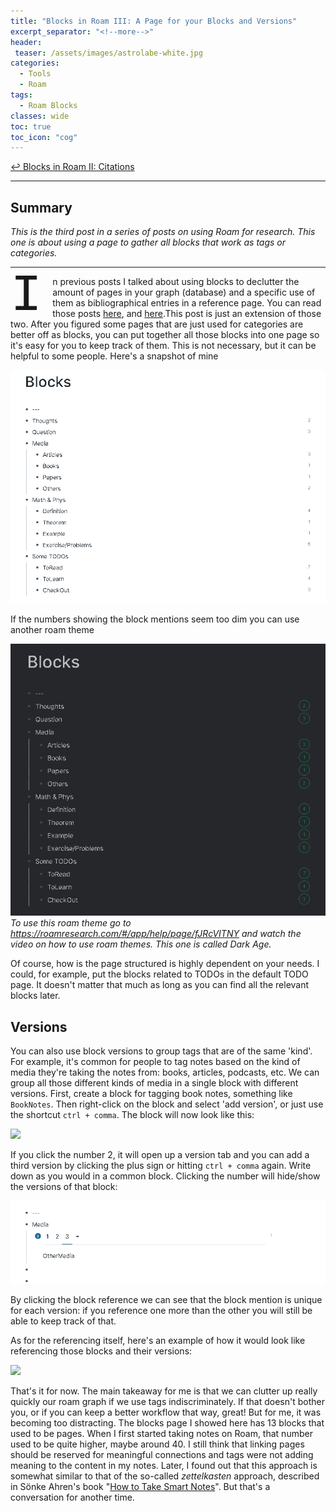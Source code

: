 ```yaml
---
title: "Blocks in Roam III: A Page for your Blocks and Versions"
excerpt_separator: "<!--more-->"
header: 
 teaser: /assets/images/astrolabe-white.jpg
categories:
  - Tools
  - Roam
tags:
  - Roam Blocks
classes: wide
toc: true
toc_icon: "cog"
---
```


[↩ Blocks in Roam II: Citations](http://localhost:4000/tools/roam/roam-blocksII-citations/)

---
## Summary


*This is the third post in a series of posts on using Roam for research. This one is about using a page to gather all blocks that work as tags or categories.*

---


<p><span style="float: left; width: 0.8em; font-size: 600%; font-family: Georgia, courier; line-height: 75%;">I</span>n previous posts I talked about using blocks to declutter the amount of pages in your graph (database) and a specific use of them as bibliographical entries in a reference page. You can read those posts <a href="https://costarichard.github.io/tools/roam/roam-blocks/">here</a>, and <a href= "https://costarichard.github.io/tools/roam/roam-blocksII-citations/">here</a>.This post is just an extension of those two. After you figured some pages that are just used for categories are better off as blocks, you can put together all those blocks into one page so it's easy for you to keep track of them. This is not necessary, but it can be helpful to some people. Here's a snapshot of mine</p>

![](/assets/images/roam-blockpage/blocks_page.png)


If the numbers showing the block mentions seem too dim you can use another roam theme

![](/assets/images/roam-blockpage/blocks_page_dark_age.png)
*To use this roam theme go to https://roamresearch.com/#/app/help/page/fJRcVITNY and watch the video on how to use roam themes. This one is called Dark Age.*

Of course, how is the page structured is highly dependent on your needs. I could, for example, put the blocks related to TODOs in the default TODO page. It doesn't matter that much as long as you can find all the relevant blocks later.

## Versions

You can also use block versions to group tags that are of the same 'kind'. For example, it's common for people to tag notes based on the kind of media they're taking the notes from: books, articles, podcasts, etc. We can group all those different kinds of media in a single block with different versions. First, create a block for tagging book notes, something like `BookNotes`. Then right-click on the block and select 'add version', or just use the shortcut `ctrl + comma`. The block will now look like this:

![](https://firebasestorage.googleapis.com/v0/b/firescript-577a2.appspot.com/o/imgs%2Fapp%2FMinHjerne%2FF2ECKdMT_u.png?alt=media&token=a55ebe83-4746-40f5-9345-4524000ab5e3)

If you click the number 2, it will open up a version tab and you can add a third version by clicking the plus sign or hitting `ctrl + comma` again. Write down as you would in a common block. Clicking the number will hide/show the versions of that block: 

![](/assets/images/roam-blockpage/roam-version.gif)


By clicking the block reference we can see that the block mention is unique for each version: if you reference one more than the other you will still be able to keep track of that.

As for the referencing itself, here's an example of how it would look like referencing those blocks and their versions:

![](https://firebasestorage.googleapis.com/v0/b/firescript-577a2.appspot.com/o/imgs%2Fapp%2FMinHjerne%2FOw0L8YefbE.png?alt=media&token=ceda2760-e8a4-40d2-baab-f55d59ed3b13)

That's it for now. The main takeaway for me is that we can clutter up really quickly our roam graph if we use tags indiscriminately. If that doesn't bother you, or if you can keep a better workflow that way, great! But for me, it was becoming too distracting. The blocks page I showed here has 13 blocks that used to be pages. When I first started taking notes on Roam, that number used to be quite higher, maybe around 40. I still think that linking pages should be reserved for meaningful connections and tags were not adding meaning to the content in my notes. Later, I found out that this approach is somewhat similar to that of the so-called _zettelkasten_ approach, described in Sönke Ahren's book "[How to Take Smart Notes](https://geni.us/NVmm4v)". But that's a conversation for another time.

